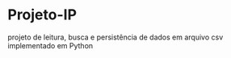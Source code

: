 # Projeto-IP
projeto de leitura, busca e persistência de dados em arquivo csv implementado em Python
